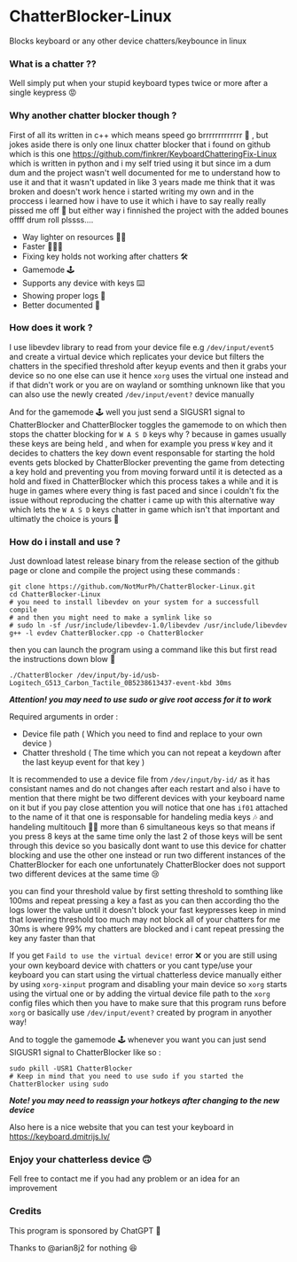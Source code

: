 # ChatterBlocker-Linux

Blocks keyboard or any other device chatters/keybounce in linux

### What is a chatter ??

Well simply put when your stupid keyboard types twice or more after a single keypress 😡

### Why another chatter blocker though ?

First of all its written in c++ which means speed go brrrrrrrrrrrrr 💨 , but jokes aside there is only one linux chatter blocker that i found on github  which is this one https://github.com/finkrer/KeyboardChatteringFix-Linux which is written in python and i my self tried using it but since im a dum dum   and the project wasn't well documented for me to understand how to use it and that it wasn't updated in like 3 years made me think that it was broken     and doesn't work hence i started writing my own and in the proccess i learned how i have to use it which i have to say really really pissed me off 😤     but either way i finnished the project with the added bounes offff drum roll plssss....

- Way lighter on resources 🤏🏻
- Faster 🏃🏼‍♂️
- Fixing key holds not working after chatters ️🛠️
- Gamemode ️🕹️
- Supports any device with keys ⌨️
- Showing proper logs 💬
- Better documented 🧾

### How does it work ?

I use libevdev library to read from your device file e.g `/dev/input/event5` and create a virtual device which replicates your device but filters the chatters in the specified threshold after keyup events and then it grabs your device so no one else can use it hence `xorg` uses the virtual one instead and if that didn't work or you are on wayland or somthing unknown like that you can also use the newly created `/dev/input/event?` device manually

And for the gamemode ️🕹️ well you just send a SIGUSR1 signal to ChatterBlocker and ChatterBlocker toggles the gamemode to on which then stops the chatter blocking for `W A S D` keys why ? because in games usually these keys are being held , and when for example you press `W` key and it decides to chatters the key down event responsable for starting the hold events gets blocked by ChatterBlocker preventing the game from detecting a key hold and preventing you from moving forward until it is detected as a hold and fixed in ChatterBlocker which this process takes a while and it is huge in games where every thing is fast paced and since i couldn't fix the issue without reproducing the chatter i came up with this alternative way which lets the `W A S D` keys chatter in game which isn't that important and ultimatly the choice is yours 🙂

### How do i install and use ?

Just download latest release binary from the release section of the github page or clone and compile the project using these commands :

```
git clone https://github.com/NotMurPh/ChatterBlocker-Linux.git
cd ChatterBlocker-Linux
# you need to install libevdev on your system for a successfull compile 
# and then you might need to make a symlink like so
# sudo ln -sf /usr/include/libevdev-1.0/libevdev /usr/include/libevdev
g++ -l evdev ChatterBlocker.cpp -o ChatterBlocker
```
then you can launch the program using a command like this but first read the instructions down blow 🫠

```
./ChatterBlocker /dev/input/by-id/usb-Logitech_G513_Carbon_Tactile_0B5238613437-event-kbd 30ms
```

***Attention! you may need to use sudo or give root access for it to work***

Required arguments in order : 
- Device file path ( Which you need to find and replace to your own device )
- Chatter threshold ( The time which you can not repeat a keydown after the last keyup event for that key )

It is recommended to use a device file from `/dev/input/by-id/` as it has consistant names and do not changes after each restart 
and also i have to mention that there might be two different devices with your keyboard name on it but if you pay close attention you will notice that one has `if01` attached to the name of it that one is responsable for handeling media keys 🎶 and handeling multitouch ☝🏻 more than 6 simultaneous keys so that means if you press 8 keys at the same time only the last 2 of those keys will be sent through this device so you basically dont want to use this device for chatter blocking and use the other one instead or run two different instances of the ChatterBlocker for each one unfortunately ChatterBlocker does not support two different devices at the same time 😢

you can find your threshold value by first setting threshold to somthing like 100ms and repeat pressing a key a fast as you can then according tho the logs lower the value until it doesn't block your fast keypresses keep in mind that lowering threshold too much may not block all of your chatters for me 30ms is where 99% my chatters are blocked and i cant repeat pressing the key any faster than that

If you get `Faild to use the virtual device!` error ❌ or you are still using your own keyboard device with chatters or you cant type/use your keyboard you can start using the virtual chatterless device manually either by using `xorg-xinput` program and disabling your main device so `xorg` starts using the virtual one or by adding the virtual device file path to the `xorg` config files which then you have to make sure that this program runs before `xorg` or basically use `/dev/input/event?` created by program in anyother way!

And to toggle the gamemode ️🕹️ whenever you want you can just send SIGUSR1 signal to ChatterBlocker like so :

```
sudo pkill -USR1 ChatterBlocker
# Keep in mind that you need to use sudo if you started the ChatterBlocker using sudo
```

***Note! you may need to reassign your hotkeys after changing to the new device***

Also here is a nice website that you can test your keyboard in https://keyboard.dmitrijs.lv/

### Enjoy your chatterless device 🙃

Fell free to contact me if you had any problem or an idea for an improvement

### Credits

This program is sponsored by ChatGPT 🌸

Thanks to @arian8j2 for nothing 😆
